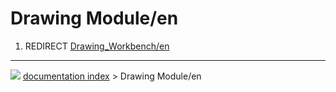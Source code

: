 # Drawing Module/en
1.  REDIRECT [Drawing_Workbench/en](Drawing_Workbench/en.md)



---
![](images/Button_right.svg) [documentation index](../README.md) > Drawing Module/en
